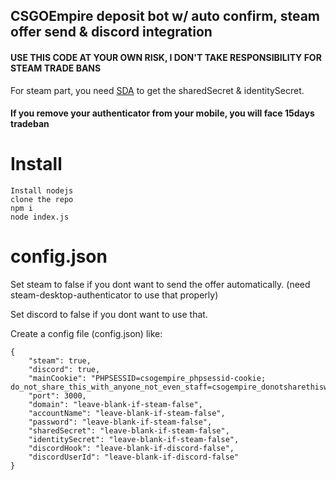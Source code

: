 ## CSGOEmpire deposit bot w/ auto confirm, steam offer send & discord integration

#### USE THIS CODE AT YOUR OWN RISK, I DON'T TAKE RESPONSIBILITY FOR STEAM TRADE BANS

For steam part, you need [SDA](https://github.com/Jessecar96/SteamDesktopAuthenticator) to get the sharedSecret & identitySecret.
#### If you remove your authenticator from your mobile, you will face 15days tradeban


# Install
    Install nodejs
    clone the repo
    npm i 
    node index.js
# config.json

Set steam to false if you dont want to send the offer automatically. (need steam-desktop-authenticator to use that properly)

Set discord to false if you dont want to use that.


Create a config file (config.json) like:
```
{
    "steam": true,
    "discord": true,
    "mainCookie": "PHPSESSID=csogempire_phpsessid-cookie; do_not_share_this_with_anyone_not_even_staff=csogempire_donotsharethiswithanyonenotevenstaff_cookie",
    "port": 3000,
    "domain": "leave-blank-if-steam-false",
    "accountName": "leave-blank-if-steam-false",
    "password": "leave-blank-if-steam-false",
    "sharedSecret": "leave-blank-if-steam-false",
    "identitySecret": "leave-blank-if-steam-false",
    "discordHook": "leave-blank-if-discord-false",
    "discordUserId": "leave-blank-if-discord-false"
}
```
